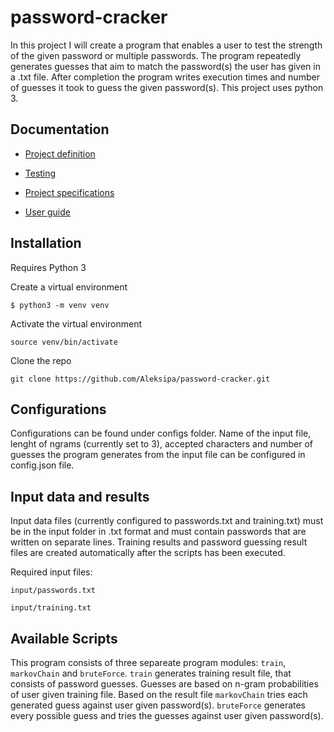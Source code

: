 # password-cracker

In this project I will create a program that enables a user to test the strength of the given password or multiple passwords. The program repeatedly generates guesses that aim to match the password(s) the user has given in a .txt file. After completion the program writes execution times and number of guesses it took to guess the given password(s). This project uses python 3.

## Documentation

- [Project definition](docs/project_definition.md)

- [Testing](docs/testing.md)

- [Project specifications](docs/specifications.md)

- [User guide](docs/user_guide.md)

## Installation

Requires Python 3

Create a virtual environment

`$ python3 -m venv venv`

Activate the virtual environment

`source venv/bin/activate`

Clone the repo

`git clone https://github.com/Aleksipa/password-cracker.git`


## Configurations

Configurations can be found under configs folder. Name of the input file, lenght of ngrams (currently set to 3), accepted characters and number of guesses the program generates from the input file can be configured in config.json file. 

## Input data and results

Input data files (currently configured to passwords.txt and training.txt) must be in the input folder in .txt format and must contain passwords that are written on separate lines. Training results and password guessing result files are created automatically after the scripts has been executed.

Required input files:

 `input/passwords.txt`

 `input/training.txt`


## Available Scripts

This program consists of three separeate program modules: `train`, `markovChain` and `bruteForce`. `train` generates training result file, that consists of password guesses. Guesses are based on n-gram probabilities of user given training file. Based on the result file `markovChain` tries each generated guess against user given password(s). `bruteForce` generates every possible guess and tries the guesses against user given password(s).

